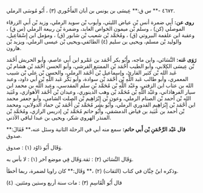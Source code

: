 ٤٦٧٢ -** س ق:** عِيسَى بن يونس بن أبان الفأَخُوري (٣) ، أَبُو مُوسَى الرملي.

**روى عن:** أَبِي ضمرة أنس بْن عياض الليثي، وأيوب بْن سويد الرملي، وزيد بْن أَبي الزرقاء الموصلي (كن) ، وسلم بْن ميمون الخواص العابد، وضمرة بْن ربيعة الرملي (س ق) ، وعقبة ابن علقمة البيروتي (ق) ، ومُحَمَّد بْن شعيب بْن شابور (ق) ، ومؤمل ابن إِسْمَاعِيل، والوليد بْن مسلم، ويحيى بن سليم (٤) الطائفي،ويحيى بْن عيسى الرملي، ويزيد بْن هارون.

**رَوَى عَنه:** النَّسَائي، وابن ماجه، وأَبُو بكر أَحْمَد بن عَمْرو ابن أَبي عاصم، وأبو الحريش أَحْمَد بْن عِيسَى الكِلابي، وأبو الطيب أَحْمَد بْن الممتنع القرشي، وأبو الحسن أَحْمَد بْن هشام بْن عَبد الله بْن كثير القارئ، وإسماعيل بْن أَحْمَد الرملي، والحسن بْن علي بْن شبيب المعمري، وأبو طالب عَبد اللَّهِ بْن أَحْمَد بْن سوادة، وأبو بَكْر عَبد اللَّهِ بْن أَبي داود، وعبد الله بن عتاب ابن الزفتي، وعَبْد اللَّهِ بْن مُحَمَّد بْنِ سلم المقدسي، وعبد اللَّه بن محمد ابن سيار الفرهاذاني، وعَبْد اللَّهِ بْن مُحَمَّد بْن وهب الدينوري، وعبدان بْن أَحْمَد الأهوازي، وعُبَيد الله بْن أحمد بْن الصنام الرملي، وعون بْن إِبْرَاهِيم بْن الصلت الشامي، وأبو جعفر محمد ابن أَحْمَد بْن إِبْرَاهِيم القدوري الرملي، وأَبُو بشر مُحَمَّد بْن أَحْمَد بْن حماد الدولابي، ومحمد بْن أحمد بن عُبَيد بن فياض الدمشقي، وأَبُو حاتم مُحَمَّد بْن إدريس الرازي، ومُحَمَّد بْن المنذر الهروي شكر، ويحيى بن عبدا لباقي الأذني.

**قال عَبْد الرَّحْمَنِ بْن أَبي حاتم:** سمع منه أبي في الرحلة الثانية وسئل عنه،** فَقَالَ:** صدوق.

وَقَال أَبُو دَاوُد (١) : صدوق.

وَقَال النَّسَائي (٢) : ثقة.وَقَال فِي موضع آخر (١) : لا بأس به.

وذكره ابنُ حِبَّان في كتاب (الثقات) (٢) ،** وَقَال:** كان راويا لضمرة، ربما أخطأ.

قال أَبُو الْقَاسِمِ (٣) : مات سنة أربع وستين ومئتين. (٤)
